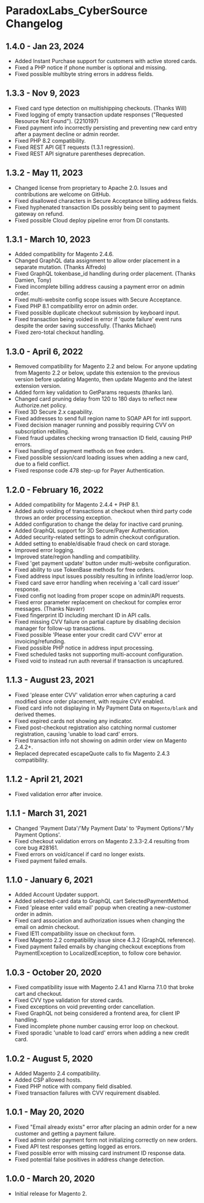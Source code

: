 # ParadoxLabs_CyberSource Changelog

## 1.4.0 - Jan 23, 2024
- Added Instant Purchase support for customers with active stored cards.
- Fixed a PHP notice if phone number is optional and missing.
- Fixed possible multibyte string errors in address fields.

## 1.3.3 - Nov 9, 2023
- Fixed card type detection on multishipping checkouts. (Thanks Will)
- Fixed logging of empty transaction update responses ("Requested Resource Not Found"). (2210197)
- Fixed payment info incorrectly persisting and preventing new card entry after a payment decline or admin reorder.
- Fixed PHP 8.2 compatibility.
- Fixed REST API GET requests (1.3.1 regression).
- Fixed REST API signature parentheses deprecation.

## 1.3.2 - May 11, 2023
- Changed license from proprietary to Apache 2.0. Issues and contributions are welcome on GitHub.
- Fixed disallowed characters in Secure Acceptance billing address fields.
- Fixed hyphenated transaction IDs possibly being sent to payment gateway on refund.
- Fixed possible Cloud deploy pipeline error from DI constants.

## 1.3.1 - March 10, 2023
- Added compatibility for Magento 2.4.6.
- Changed GraphQL data assignment to allow order placement in a separate mutation. (Thanks Alfredo)
- Fixed GraphQL tokenbase_id handling during order placement. (Thanks Damien, Tony)
- Fixed incomplete billing address causing a payment error on admin order.
- Fixed multi-website config scope issues with Secure Acceptance.
- Fixed PHP 8.1 compatibility error on admin order.
- Fixed possible duplicate checkout submission by keyboard input.
- Fixed transaction being voided in error if 'quote failure' event runs despite the order saving successfully. (Thanks Michael)
- Fixed zero-total checkout handling.

## 1.3.0 - April 6, 2022
- Removed compatibility for Magento 2.2 and below. For anyone updating from Magento 2.2 or below, update this extension to the previous version before updating Magento, then update Magento and the latest extension version.
- Added form key validation to GetParams requests (thanks Ian).
- Changed card pruning delay from 120 to 180 days to reflect new Authorize.net policy.
- Fixed 3D Secure 2.x capability.
- Fixed addresses to send full region name to SOAP API for intl support.
- Fixed decision manager running and possibly requiring CVV on subscription rebilling.
- Fixed fraud updates checking wrong transaction ID field, causing PHP errors.
- Fixed handling of payment methods on free orders.
- Fixed possible session/card loading issues when adding a new card, due to a field conflict.
- Fixed response code 478 step-up for Payer Authentication.

## 1.2.0 - February 16, 2022
- Added compatibility for Magento 2.4.4 + PHP 8.1.
- Added auto voiding of transactions at checkout when third party code throws an order processing exception.
- Added configuration to change the delay for inactive card pruning.
- Added GraphQL support for 3D Secure/Payer Authentication.
- Added security-related settings to admin checkout configuration.
- Added setting to enable/disable fraud check on card storage.
- Improved error logging.
- Improved state/region handling and compatibility.
- Fixed 'get payment update' button under multi-website configuration.
- Fixed ability to use TokenBase methods for free orders.
- Fixed address input issues possibly resulting in infinite load/error loop.
- Fixed card save error handling when receiving a 'call card issuer' response.
- Fixed config not loading from proper scope on admin/API requests.
- Fixed error parameter replacement on checkout for complex error messages. (Thanks Navarr)
- Fixed fingerprint ID including merchant ID in API calls.
- Fixed missing CVV failure on partial capture by disabling decision manager for follow-up transactions.
- Fixed possible 'Please enter your credit card CVV' error at invoicing/refunding.
- Fixed possible PHP notice in address input processing.
- Fixed scheduled tasks not supporting multi-account configuration.
- Fixed void to instead run auth reversal if transaction is uncaptured.

## 1.1.3 - August 23, 2021
- Fixed 'please enter CVV' validation error when capturing a card modified since order placement, with require CVV enabled.
- Fixed card info not displaying in My Payment Data on `Magento/blank` and derived themes.
- Fixed expired cards not showing any indicator.
- Fixed post-checkout registration also catching normal customer registration, causing 'unable to load card' errors.
- Fixed transaction info not showing on admin order view on Magento 2.4.2+.
- Replaced deprecated escapeQuote calls to fix Magento 2.4.3 compatibility.

## 1.1.2 - April 21, 2021
- Fixed validation error after invoice.

## 1.1.1 - March 31, 2021
- Changed 'Payment Data'/'My Payment Data' to 'Payment Options'/'My Payment Options'.
- Fixed checkout validation errors on Magento 2.3.3-2.4 resulting from core bug #28161.
- Fixed errors on void/cancel if card no longer exists.
- Fixed payment failed emails.

## 1.1.0 - January 6, 2021
- Added Account Updater support.
- Added selected-card data to GraphQL cart SelectedPaymentMethod.
- Fixed 'please enter valid email' popup when creating a new-customer order in admin.
- Fixed card association and authorization issues when changing the email on admin checkout.
- Fixed IE11 compatibility issue on checkout form.
- Fixed Magento 2.2 compatibility issue since 4.3.2 (GraphQL reference).
- Fixed payment failed emails by changing checkout exceptions from PaymentException to LocalizedException, to follow core behavior.

## 1.0.3 - October 20, 2020
- Fixed compatibility issue with Magento 2.4.1 and Klarna 7.1.0 that broke cart and checkout.
- Fixed CVV type validation for stored cards.
- Fixed exceptions on void preventing order cancellation.
- Fixed GraphQL not being considered a frontend area, for client IP handling.
- Fixed incomplete phone number causing error loop on checkout.
- Fixed sporadic 'unable to load card' errors when adding a new credit card.

## 1.0.2 - August 5, 2020
- Added Magento 2.4 compatibility.
- Added CSP allowed hosts.
- Fixed PHP notice with company field disabled.
- Fixed transaction failures with CVV requirement disabled.

## 1.0.1 - May 20, 2020
- Fixed "Email already exists" error after placing an admin order for a new customer and getting a payment failure.
- Fixed admin order payment form not initializing correctly on new orders.
- Fixed API test responses getting logged as errors.
- Fixed possible error with missing card instrument ID response data.
- Fixed potential false positives in address change detection.

## 1.0.0 - March 20, 2020
- Initial release for Magento 2.
